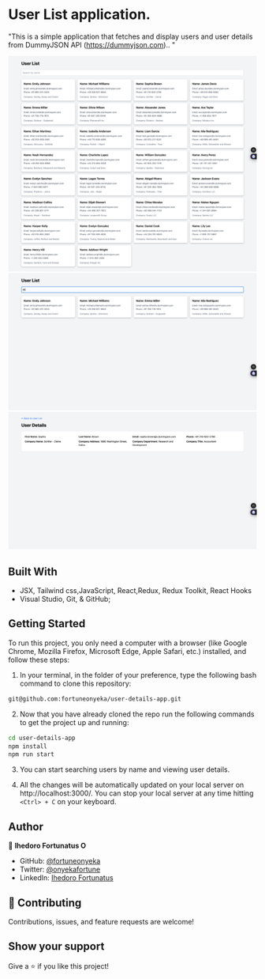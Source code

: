 # User List application.
"This is a simple application that fetches and display users and user details from DummyJSON API (https://dummyjson.com)..
"




![Screenshot](src/assets/images/User-list.png)
![Screenshot](src/assets/images/Searching-by-name.png)
![Screenshot](src/assets/images/User-details.png)


## Built With

- JSX, Tailwind css,JavaScript, React,Redux, Redux Toolkit, React Hooks
- Visual Studio, Git, & GitHub;




## Getting Started

To run this project, you only need a computer with a browser (like Google Chrome, Mozilla Firefox, Microsoft Edge, Apple Safari, etc.) installed, and follow these steps:

1. In your terminal, in the folder of your preference, type the following bash command to clone this repository:

```sh
git@github.com:fortuneonyeka/user-details-app.git
```

2. Now that you have already cloned the repo run the following commands to get the project up and running:
```sh
cd user-details-app
npm install
npm run start
```

3.  You can start searching users by name and viewing user details.

4.  All the changes will be automatically updated on your local server on http://localhost:3000/. You can stop your local server at any time hitting `<Ctrl> + C` on your keyboard.




## Author

👤 **Ihedoro Fortunatus O**

- GitHub: [@fortuneonyeka](https://github.com/fortuneonyeka)
- Twitter: [@onyekafortune](https://twitter.com/onyekafortune)
- LinkedIn: [Ihedoro Fortunatus](https://www.linkedin.com/in/fortunatus-ihedoro/)

## 🤝 Contributing

Contributions, issues, and feature requests are welcome!

## Show your support

Give a ⭐️ if you like this project!